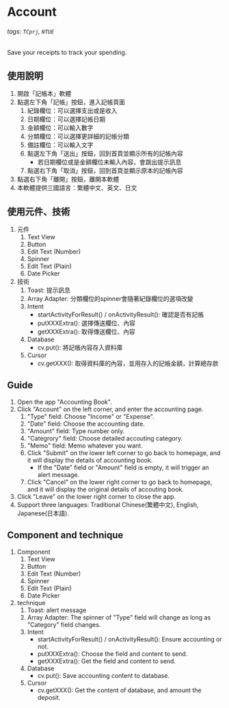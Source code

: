 # Account
###### tags: `TCprj`, `NTUE`
Save your receipts to track your spending.

## 使用說明
1.	開啟「記帳本」軟體
2.	點選左下角「記帳」按鈕，進入記帳頁面
    1. 紀錄欄位：可以選擇支出或是收入
    2. 日期欄位：可以選擇記帳日期
    3. 金額欄位：可以輸入數字
    4. 分類欄位：可以選擇更詳細的記帳分類
    5. 備註欄位：可以輸入文字
    6. 點選左下角「送出」按鈕，回到首頁並顯示所有的記帳內容
        + 若日期欄位或是金額欄位未輸入內容，會跳出提示訊息
    7. 點選右下角「取消」按鈕，回到首頁並顯示原本的記帳內容
3.	點選右下角「離開」按鈕，離開本軟體
4.	本軟體提供三國語言：繁體中文、英文、日文

## 使用元件、技術
1. 元件
    1. Text View
    2. Button
    3. Edit Text (Number)
    4. Spinner
    5. Edit Text (Plain)
    6. Date Picker
2. 技術
    1. Toast: 提示訊息
    2. Array Adapter: 分類欄位的spinner會隨著紀錄欄位的選項改變
    3. Intent
        + startActivityForResult() / onActivityResult(): 確認是否有記帳
        + putXXXExtra(): 選擇傳送欄位、內容
        + getXXXExtra(): 取得傳送欄位、內容
    4. Database
        + cv.put(): 將記帳內容存入資料庫
    5. Cursor
        + cv.getXXX(): 取得資料庫的內容，並用存入的記帳金額，計算總存款

## Guide
1.	Open the app "Accounting Book".
2.	Click "Account" on the left corner, and enter the accounting page.
    1. "Type" field: Choose "Income" or "Expense".
    2. "Date" field: Choose the accounting date.
    3. "Amount" field: Type number only.
    4. "Categrory" field: Choose detailed accouting category.
    5. "Memo" field: Memo whatever you want.
    6. Click "Submit" on the lower left corner to go back to homepage, and it will display the details of accounting book.
        + If the "Date" field or "Amount" field is empty, it will trigger an alert message.
    7. Click "Cancel" on the lower right corner to go back to homepage, and it will display the original details of accouting book.
3.	Click "Leave" on the lower right corner to close the app.
4.	Support three languages: Traditional Chinese(繁體中文), English, Japanese(日本語).

## Component and technique
1. Component
    1. Text View
    2. Button
    3. Edit Text (Number)
    4. Spinner
    5. Edit Text (Plain)
    6. Date Picker
2. technique
    1. Toast: alert message
    2. Array Adapter: The spinner of "Type" field will change as long as "Category" field changes.
    3. Intent
        + startActivityForResult() / onActivityResult(): Ensure accounting or not.
        + putXXXExtra(): Choose the field and content to send.
        + getXXXExtra(): Get the field and content to send.
    4. Database
        + cv.put(): Save accounting content to database.
    5. Cursor
        + cv.getXXX(): Get the content of database, and amount the deposit.
